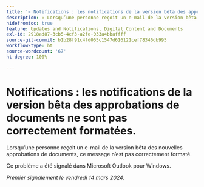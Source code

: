 ```yaml
---
title: '« Notifications : les notifications de la version bêta des approbations de documents ne sont pas correctement formatées. »'
description: « Lorsqu’une personne reçoit un e-mail de la version bêta des nouvelles approbations de documents, ce message n’est pas correctement formaté.  »
hidefromtoc: true
feature: Updates and Notifications, Digital Content and Documents
exl-id: 2918ad87-3cb5-4cf3-a2fe-033a4bbaffff
source-git-commit: b1b28f91c4fd065c1547d616121cef78346db995
workflow-type: ht
source-wordcount: '67'
ht-degree: 100%

---
```


# Notifications : les notifications de la version bêta des approbations de documents ne sont pas correctement formatées.

Lorsqu’une personne reçoit un e-mail de la version bêta des nouvelles approbations de documents, ce message n’est pas correctement formaté.

Ce problème a été signalé dans Microsoft Outlook pour Windows.

_Premier signalement le vendredi 14 mars 2024._
